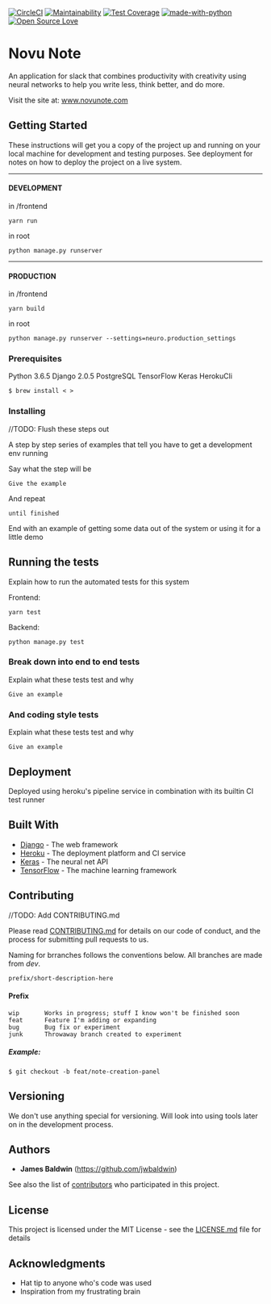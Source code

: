 
[![CircleCI](https://img.shields.io/circleci/project/github/RedSparr0w/node-csgo-parser.svg)](https://circleci.com/gh/jwbaldwin)
[![Maintainability](https://api.codeclimate.com/v1/badges/ee1fdd01649596943575/maintainability)](https://codeclimate.com/github/jwbaldwin/neuro-note/maintainability)
[![Test Coverage](https://api.codeclimate.com/v1/badges/ee1fdd01649596943575/test_coverage)](https://codeclimate.com/github/jwbaldwin/neuro-note/test_coverage)
[![made-with-python](https://img.shields.io/badge/Made%20with-Python-1f425f.svg)](https://www.python.org/)
[![Open Source Love](https://badges.frapsoft.com/os/mit/mit.svg?v=102)](https://github.com/ellerbrock/open-source-badge/)
# Novu Note

An application for slack that combines productivity with creativity using neural networks to help you write less, think better, and do more.

Visit the site at: www.novunote.com

## Getting Started

These instructions will get you a copy of the project up and running on your local machine for development and testing purposes. See deployment for notes on how to deploy the project on a live system.

------------------
#### DEVELOPMENT
in /frontend
```
yarn run
```
in root
```
python manage.py runserver
```

--------------
#### PRODUCTION
in /frontend
```
yarn build
```
in root
```
python manage.py runserver --settings=neuro.production_settings
```

### Prerequisites

Python 3.6.5
Django 2.0.5
PostgreSQL
TensorFlow
Keras
HerokuCli

```
$ brew install < >
```

### Installing
//TODO: Flush these steps out

A step by step series of examples that tell you have to get a development env running

Say what the step will be

```
Give the example
```

And repeat

```
until finished
```

End with an example of getting some data out of the system or using it for a little demo

## Running the tests

Explain how to run the automated tests for this system

Frontend:
```
yarn test
```

Backend:
```
python manage.py test
```

### Break down into end to end tests

Explain what these tests test and why

```
Give an example
```

### And coding style tests

Explain what these tests test and why

```
Give an example
```

## Deployment

Deployed using heroku's pipeline service in combination with its builtin CI test runner

## Built With

* [Django](https://www.djangoproject.com/) - The web framework
* [Heroku](https://www.heroku.com/what) - The deployment platform and CI service
* [Keras](https://keras.io/) - The neural net API
* [TensorFlow](https://www.tensorflow.org/) - The machine learning framework

## Contributing
 //TODO: Add CONTRIBUTING.md

Please read [CONTRIBUTING.md](https://gist.github.com/) for details on our code of conduct, and the process for submitting pull requests to us.

Naming for brranches follows the conventions below. All branches are made from _dev_.

```prefix/short-description-here```

#### Prefix
```
wip       Works in progress; stuff I know won't be finished soon
feat      Feature I'm adding or expanding
bug       Bug fix or experiment
junk      Throwaway branch created to experiment
```

##### Example:
```
$ git checkout -b feat/note-creation-panel
```

## Versioning

We don't use anything special for versioning. Will look into using tools later on in the development process.

## Authors

* **James Baldwin** (https://github.com/jwbaldwin)

See also the list of [contributors](https://github.com/your/project/contributors) who participated in this project.

## License

This project is licensed under the MIT License - see the [LICENSE.md](LICENSE.md) file for details

## Acknowledgments

* Hat tip to anyone who's code was used
* Inspiration from my frustrating brain
